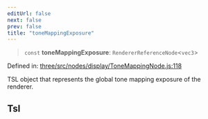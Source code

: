 ```yaml
---
editUrl: false
next: false
prev: false
title: "toneMappingExposure"
---
```


> `const` **toneMappingExposure**: `RendererReferenceNode`\<`vec3`\>

Defined in: [three/src/nodes/display/ToneMappingNode.js:118](https://github.com/DefinitelyMaybe/three-i18n/blob/fa57b79433d1c349ffb23a78727299c8d4190136/three/src/nodes/display/ToneMappingNode.js#L118)

TSL object that represents the global tone mapping exposure of the renderer.

## Tsl
